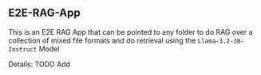 ## E2E-RAG-App

This is an E2E RAG App that can be pointed to any folder to do RAG over a collection of mixed file formats and do retrieval using the `Llama-3.2-3B-Instruct` Model

Details: TODO Add